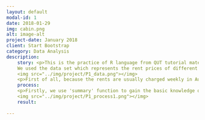 ```yaml
---
layout: default
modal-id: 1
date: 2018-01-29
img: cabin.png
alt: image-alt
project-date: January 2018
client: Start Bootstrap
category: Data Analysis
description:
    story: <p>This is the practice of R language from QUT tutorial materials. I made this to record my learning process.
    We used the data set which represents the rent prices of different types of houses in the Brisbane area.</p>
    <img src="../img/project/P1_data.png"></img>
    <p>First of all, because the rents are usually charged weekly in Australia, the rent prices are represented by a column of weekly_rent. In addition, the data contains a column called 'locality' to show the location in the Brisbane area. Finally, the different types of house are represented in a column called 'dwelling_type'.</p>
    process:
    <p>Firstly, we use 'summary' function to gain the basic knowledge of this data set.</p>
    <img src="../img/project/P1_process1.png"></img>
    result:
    
---
```

